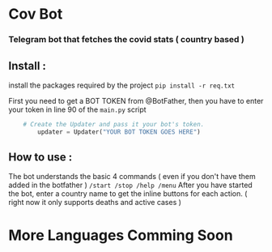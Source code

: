 # Cov Bot
### Telegram bot that fetches the covid stats ( country based ) 

## Install :

install the packages required by the project
`pip install -r req.txt`

First you need to get a BOT TOKEN from @BotFather, then you have to enter your token in line 90 of the `main.py` script
```python
	# Create the Updater and pass it your bot's token.
    	updater = Updater("YOUR BOT TOKEN GOES HERE")
``` 
## How to use :
The bot understands the basic 4 commands ( even if you don't have them added in the botfather ) `/start /stop /help /menu`
After you have started the bot, enter a country name to get the inline buttons for each action.
( right now it only supports deaths and active cases )

# More Languages Comming Soon
